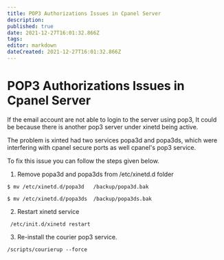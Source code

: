 ```yaml
---
title: POP3 Authorizations Issues in Cpanel Server
description: 
published: true
date: 2021-12-27T16:01:32.866Z
tags: 
editor: markdown
dateCreated: 2021-12-27T16:01:32.866Z
---
```


# POP3 Authorizations Issues in Cpanel Server

If the email account are not able to login to the server using pop3, It could be because there is another pop3 server under xinetd being active.

The problem is xinted had two services popa3d and popa3ds, which were interfering with cpanel secure ports as well cpanel's pop3 service.

To fix this issue you can follow the steps given below.

1) Remove popa3d and popa3ds from /etc/xinetd.d folder

```
$ mv /etc/xinetd.d/popa3d   /backup/popa3d.bak

$ mv /etc/xinetd.d/popa3ds  /backup/popa3ds.bak
```

2) Restart xinetd service

```
 /etc/init.d/xinetd restart
```

3) Re-install the courier pop3 service.

```
/scripts/courierup --force
```



